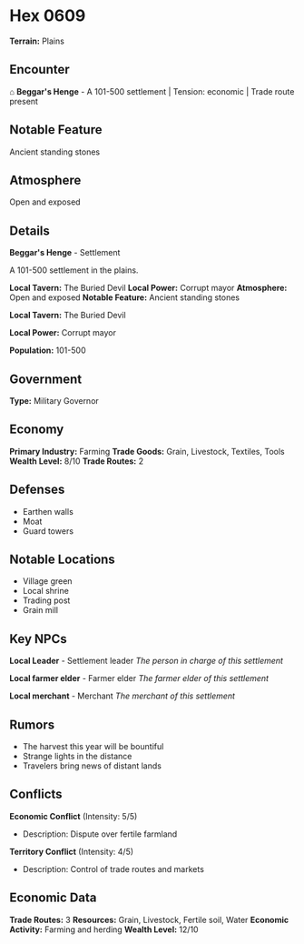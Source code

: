 # Hex 0609

**Terrain:** Plains

## Encounter
⌂ **Beggar's Henge** - A 101-500 settlement | Tension: economic | Trade route present

## Notable Feature
Ancient standing stones

## Atmosphere
Open and exposed

## Details
**Beggar's Henge** - Settlement

A 101-500 settlement in the plains.

**Local Tavern:** The Buried Devil
**Local Power:** Corrupt mayor
**Atmosphere:** Open and exposed
**Notable Feature:** Ancient standing stones

**Local Tavern:** The Buried Devil

**Local Power:** Corrupt mayor

**Population:** 101-500

## Government
**Type:** Military Governor

## Economy
**Primary Industry:** Farming
**Trade Goods:** Grain, Livestock, Textiles, Tools
**Wealth Level:** 8/10
**Trade Routes:** 2

## Defenses
- Earthen walls
- Moat
- Guard towers

## Notable Locations
- Village green
- Local shrine
- Trading post
- Grain mill

## Key NPCs
**Local Leader** - Settlement leader
*The person in charge of this settlement*

**Local farmer elder** - Farmer elder
*The farmer elder of this settlement*

**Local merchant** - Merchant
*The merchant of this settlement*

## Rumors
- The harvest this year will be bountiful
- Strange lights in the distance
- Travelers bring news of distant lands

## Conflicts
**Economic Conflict** (Intensity: 5/5)
- Description: Dispute over fertile farmland

**Territory Conflict** (Intensity: 4/5)
- Description: Control of trade routes and markets

## Economic Data
**Trade Routes:** 3
**Resources:** Grain, Livestock, Fertile soil, Water
**Economic Activity:** Farming and herding
**Wealth Level:** 12/10
